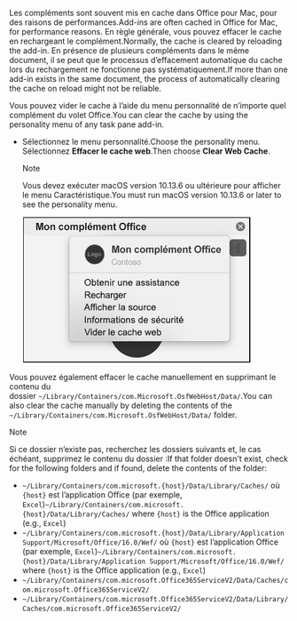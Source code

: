 <span data-ttu-id="f97cb-101">Les compléments sont souvent mis en cache dans Office pour Mac, pour des raisons de performances.</span><span class="sxs-lookup"><span data-stu-id="f97cb-101">Add-ins are often cached in Office for Mac, for performance reasons.</span></span> <span data-ttu-id="f97cb-102">En règle générale, vous pouvez effacer le cache en rechargeant le complément.</span><span class="sxs-lookup"><span data-stu-id="f97cb-102">Normally, the cache is cleared by reloading the add-in.</span></span> <span data-ttu-id="f97cb-103">En présence de plusieurs compléments dans le même document, il se peut que le processus d’effacement automatique du cache lors du rechargement ne fonctionne pas systématiquement.</span><span class="sxs-lookup"><span data-stu-id="f97cb-103">If more than one add-in exists in the same document, the process of automatically clearing the cache on reload might not be reliable.</span></span>

<span data-ttu-id="f97cb-104">Vous pouvez vider le cache à l’aide du menu personnalité de n’importe quel complément du volet Office.</span><span class="sxs-lookup"><span data-stu-id="f97cb-104">You can clear the cache by using the personality menu of any task pane add-in.</span></span>
- <span data-ttu-id="f97cb-105">Sélectionnez le menu personnalité.</span><span class="sxs-lookup"><span data-stu-id="f97cb-105">Choose the personality menu.</span></span> <span data-ttu-id="f97cb-106">Sélectionnez **Effacer le cache web**.</span><span class="sxs-lookup"><span data-stu-id="f97cb-106">Then choose **Clear Web Cache**.</span></span>
    > [!NOTE]
    > <span data-ttu-id="f97cb-107">Vous devez exécuter macOS version 10.13.6 ou ultérieure pour afficher le menu Caractéristique.</span><span class="sxs-lookup"><span data-stu-id="f97cb-107">You must run macOS version 10.13.6 or later to see the personality menu.</span></span>

    ![Capture d’écran de l’option effacer le cache Web du menu caractéristique](../images/mac-clear-cache-menu.png)

<span data-ttu-id="f97cb-109">Vous pouvez également effacer le cache manuellement en supprimant le contenu du dossier `~/Library/Containers/com.Microsoft.OsfWebHost/Data/`.</span><span class="sxs-lookup"><span data-stu-id="f97cb-109">You can also clear the cache manually by deleting the contents of the `~/Library/Containers/com.Microsoft.OsfWebHost/Data/` folder.</span></span>

> [!NOTE]
> <span data-ttu-id="f97cb-110">Si ce dossier n’existe pas, recherchez les dossiers suivants et, le cas échéant, supprimez le contenu du dossier :</span><span class="sxs-lookup"><span data-stu-id="f97cb-110">If that folder doesn't exist, check for the following folders and if found, delete the contents of the folder:</span></span>
>    - <span data-ttu-id="f97cb-111">`~/Library/Containers/com.microsoft.{host}/Data/Library/Caches/` où `{host}` est l’application Office (par exemple, `Excel`)</span><span class="sxs-lookup"><span data-stu-id="f97cb-111">`~/Library/Containers/com.microsoft.{host}/Data/Library/Caches/` where `{host}` is the Office application (e.g., `Excel`)</span></span>
>    - <span data-ttu-id="f97cb-112">`~/Library/Containers/com.microsoft.{host}/Data/Library/Application Support/Microsoft/Office/16.0/Wef/` où `{host}` est l’application Office (par exemple, `Excel`)</span><span class="sxs-lookup"><span data-stu-id="f97cb-112">`~/Library/Containers/com.microsoft.{host}/Data/Library/Application Support/Microsoft/Office/16.0/Wef/` where `{host}` is the Office application (e.g., `Excel`)</span></span>
>    - `~/Library/Containers/com.microsoft.Office365ServiceV2/Data/Caches/com.microsoft.Office365ServiceV2/`
>    - `~/Library/Containers/com.microsoft.Office365ServiceV2/Data/Library/Caches/com.microsoft.Office365ServiceV2/`
